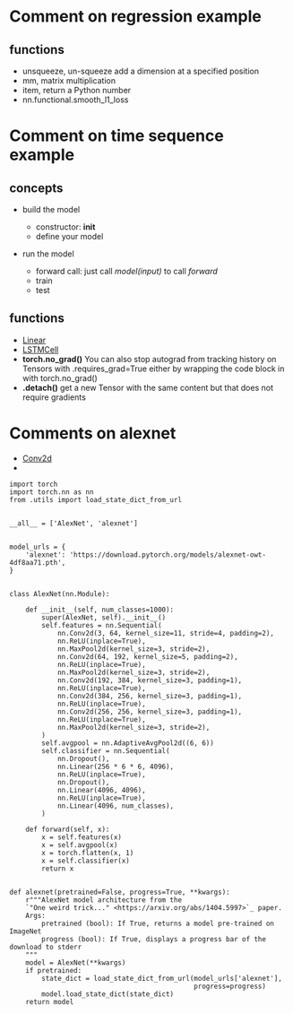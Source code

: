# Comment on regression example
## functions
- unsqueeze, un-squeeze add a dimension at a specified position
- mm, matrix multiplication
- item, return a Python number
- nn.functional.smooth_l1_loss

# Comment on time sequence example
## concepts
- build the model 
	- constructor: __init__
	- define your model

- run the model
	- forward call: just call _model(input)_ to call _forward_
	- train
	- test

## functions
- [Linear](https://pytorch.org/docs/stable/nn.html#linear)
- [LSTMCell](https://pytorch.org/docs/stable/nn.html#lstmcell)
- __torch.no_grad()__ You can also stop autograd from tracking history on Tensors with .requires_grad=True either by wrapping the code block in with torch.no_grad()
- __.detach()__ get a new Tensor with the same content but that does not require gradients

# Comments on alexnet
- [Conv2d](https://pytorch.org/docs/stable/nn.html#conv2d)
- 

~~~~
import torch
import torch.nn as nn
from .utils import load_state_dict_from_url


__all__ = ['AlexNet', 'alexnet']


model_urls = {
    'alexnet': 'https://download.pytorch.org/models/alexnet-owt-4df8aa71.pth',
}


class AlexNet(nn.Module):

    def __init__(self, num_classes=1000):
        super(AlexNet, self).__init__()
        self.features = nn.Sequential(
            nn.Conv2d(3, 64, kernel_size=11, stride=4, padding=2),
            nn.ReLU(inplace=True),
            nn.MaxPool2d(kernel_size=3, stride=2),
            nn.Conv2d(64, 192, kernel_size=5, padding=2),
            nn.ReLU(inplace=True),
            nn.MaxPool2d(kernel_size=3, stride=2),
            nn.Conv2d(192, 384, kernel_size=3, padding=1),
            nn.ReLU(inplace=True),
            nn.Conv2d(384, 256, kernel_size=3, padding=1),
            nn.ReLU(inplace=True),
            nn.Conv2d(256, 256, kernel_size=3, padding=1),
            nn.ReLU(inplace=True),
            nn.MaxPool2d(kernel_size=3, stride=2),
        )
        self.avgpool = nn.AdaptiveAvgPool2d((6, 6))
        self.classifier = nn.Sequential(
            nn.Dropout(),
            nn.Linear(256 * 6 * 6, 4096),
            nn.ReLU(inplace=True),
            nn.Dropout(),
            nn.Linear(4096, 4096),
            nn.ReLU(inplace=True),
            nn.Linear(4096, num_classes),
        )

    def forward(self, x):
        x = self.features(x)
        x = self.avgpool(x)
        x = torch.flatten(x, 1)
        x = self.classifier(x)
        return x


def alexnet(pretrained=False, progress=True, **kwargs):
    r"""AlexNet model architecture from the
    `"One weird trick..." <https://arxiv.org/abs/1404.5997>`_ paper.
    Args:
        pretrained (bool): If True, returns a model pre-trained on ImageNet
        progress (bool): If True, displays a progress bar of the download to stderr
    """
    model = AlexNet(**kwargs)
    if pretrained:
        state_dict = load_state_dict_from_url(model_urls['alexnet'],
                                              progress=progress)
        model.load_state_dict(state_dict)
    return model
~~~~